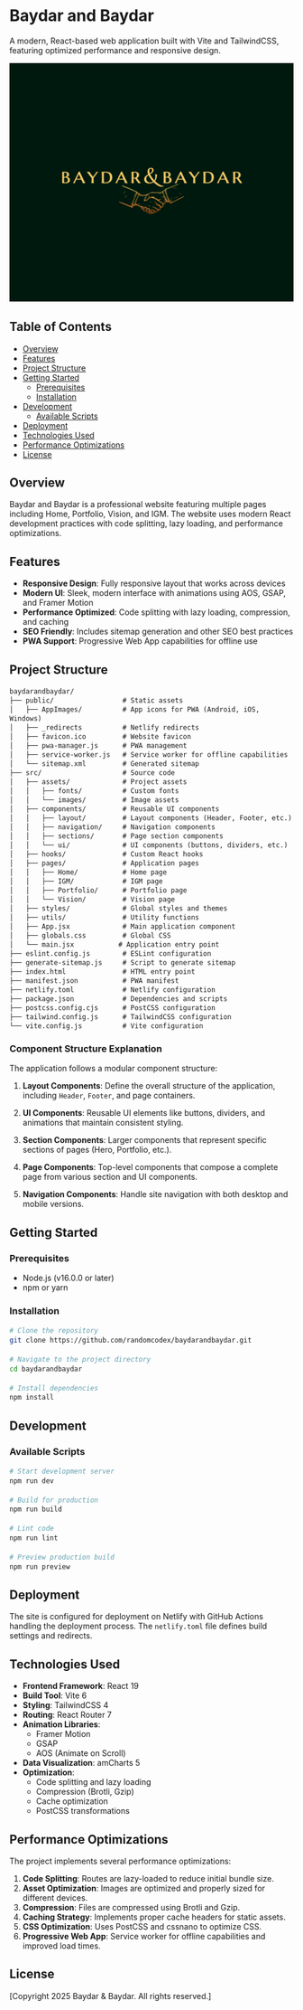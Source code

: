 # Baydar and Baydar

A modern, React-based web application built with Vite and TailwindCSS, featuring optimized performance and responsive design.

![Baydar and Baydar](./public/logo.png)

## Table of Contents

- [Overview](#overview)
- [Features](#features)
- [Project Structure](#project-structure)
- [Getting Started](#getting-started)
  - [Prerequisites](#prerequisites)
  - [Installation](#installation)
- [Development](#development)
  - [Available Scripts](#available-scripts)
- [Deployment](#deployment)
- [Technologies Used](#technologies-used)
- [Performance Optimizations](#performance-optimizations)
- [License](#license)

## Overview

Baydar and Baydar is a professional website featuring multiple pages including Home, Portfolio, Vision, and IGM. The website uses modern React development practices with code splitting, lazy loading, and performance optimizations.

## Features

- **Responsive Design**: Fully responsive layout that works across devices
- **Modern UI**: Sleek, modern interface with animations using AOS, GSAP, and Framer Motion
- **Performance Optimized**: Code splitting with lazy loading, compression, and caching
- **SEO Friendly**: Includes sitemap generation and other SEO best practices
- **PWA Support**: Progressive Web App capabilities for offline use

## Project Structure

```
baydarandbaydar/
├── public/                 # Static assets
│   ├── AppImages/          # App icons for PWA (Android, iOS, Windows)
│   ├── _redirects          # Netlify redirects
│   ├── favicon.ico         # Website favicon
│   ├── pwa-manager.js      # PWA management
│   ├── service-worker.js   # Service worker for offline capabilities
│   └── sitemap.xml         # Generated sitemap
├── src/                    # Source code
│   ├── assets/             # Project assets
│   │   ├── fonts/          # Custom fonts
│   │   └── images/         # Image assets
│   ├── components/         # Reusable UI components
│   │   ├── layout/         # Layout components (Header, Footer, etc.)
│   │   ├── navigation/     # Navigation components
│   │   ├── sections/       # Page section components
│   │   └── ui/             # UI components (buttons, dividers, etc.)
│   ├── hooks/              # Custom React hooks
│   ├── pages/              # Application pages
│   │   ├── Home/           # Home page
│   │   ├── IGM/            # IGM page
│   │   ├── Portfolio/      # Portfolio page
│   │   └── Vision/         # Vision page
│   ├── styles/             # Global styles and themes
│   ├── utils/              # Utility functions
│   ├── App.jsx             # Main application component
│   ├── globals.css         # Global CSS
│   └── main.jsx           # Application entry point
├── eslint.config.js        # ESLint configuration
├── generate-sitemap.js     # Script to generate sitemap
├── index.html              # HTML entry point
├── manifest.json           # PWA manifest
├── netlify.toml            # Netlify configuration
├── package.json            # Dependencies and scripts
├── postcss.config.cjs      # PostCSS configuration
├── tailwind.config.js      # TailwindCSS configuration
└── vite.config.js          # Vite configuration
```

### Component Structure Explanation

The application follows a modular component structure:

1. **Layout Components**: Define the overall structure of the application, including `Header`, `Footer`, and page containers.

2. **UI Components**: Reusable UI elements like buttons, dividers, and animations that maintain consistent styling.

3. **Section Components**: Larger components that represent specific sections of pages (Hero, Portfolio, etc.).

4. **Page Components**: Top-level components that compose a complete page from various section and UI components.

5. **Navigation Components**: Handle site navigation with both desktop and mobile versions.

## Getting Started

### Prerequisites

- Node.js (v16.0.0 or later)
- npm or yarn

### Installation

```bash
# Clone the repository
git clone https://github.com/randomcodex/baydarandbaydar.git

# Navigate to the project directory
cd baydarandbaydar

# Install dependencies
npm install
```

## Development

### Available Scripts

```bash
# Start development server
npm run dev

# Build for production
npm run build

# Lint code
npm run lint

# Preview production build
npm run preview
```

## Deployment

The site is configured for deployment on Netlify with GitHub Actions handling the deployment process. The `netlify.toml` file defines build settings and redirects.

## Technologies Used

- **Frontend Framework**: React 19
- **Build Tool**: Vite 6
- **Styling**: TailwindCSS 4
- **Routing**: React Router 7
- **Animation Libraries**:
  - Framer Motion
  - GSAP
  - AOS (Animate on Scroll)
- **Data Visualization**: amCharts 5
- **Optimization**:
  - Code splitting and lazy loading
  - Compression (Brotli, Gzip)
  - Cache optimization
  - PostCSS transformations

## Performance Optimizations

The project implements several performance optimizations:

1. **Code Splitting**: Routes are lazy-loaded to reduce initial bundle size.
2. **Asset Optimization**: Images are optimized and properly sized for different devices.
3. **Compression**: Files are compressed using Brotli and Gzip.
4. **Caching Strategy**: Implements proper cache headers for static assets.
5. **CSS Optimization**: Uses PostCSS and cssnano to optimize CSS.
6. **Progressive Web App**: Service worker for offline capabilities and improved load times.

## License

[Copyright 2025 Baydar & Baydar. All rights reserved.]
